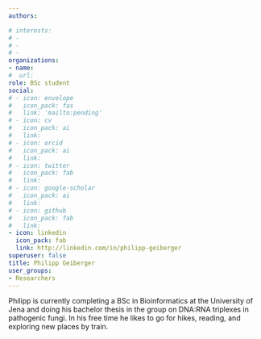 ```yaml
---
authors:

# interests:
# - 
# - 
# - 
organizations:
- name:
#  url:
role: BSc student
social:
# - icon: envelope
#   icon_pack: fas
#   link: 'mailto:pending'
# - icon: cv
#   icon_pack: ai
#   link:
# - icon: orcid
#   icon_pack: ai
#   link:
# - icon: twitter
#   icon_pack: fab
#   link:
# - icon: google-scholar
#   icon_pack: ai
#   link:
# - icon: github
#   icon_pack: fab
#   link:
- icon: linkedin
  icon_pack: fab
  link: http://linkedin.com/in/philipp-geiberger
superuser: false
title: Philipp Geiberger
user_groups:
- Researchers
---
```


Philipp is currently completing a BSc in Bioinformatics at the University of Jena and doing his bachelor thesis in the group on DNA:RNA triplexes in pathogenic fungi. In his free time he likes to go for hikes, reading, and exploring new places by train.
